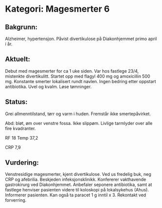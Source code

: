 # Kategori: Magesmerter 6
## Bakgrunn:
Alzheimer, hypertensjon. Påvist divertikulose på Diakonhjemmet primo april i år.

## Aktuelt:
Debut med magesmerter for ca 1 uke siden. Var hos fastlege 23/4, mistenkte divertikulitt. Startet opp med flagyl 400 mg og amoxicillin 500 mg. Konstante smerter lokalisert rundt navlen. Ingen bedring etter oppstart antibiotika. Uvel og kvalm. Løse tømninger.

## Status:
Grei allmenntilstand, tørr og varm i huden. Fremstår ikke smertepåvirket.

Abd: bløt, øm over venstre fossa. Ikke slippøm. Livlige tarmlyder over alle fire kvadranter.

RF 18 Temp 37,2

CRP 7,9

## Vurdering:
Venstresidige magesmerter, kjent divertikulose. Ved us fredelig buk, neg CRP og afebrilia. Beskjeden infeksjonsklinikk. Konfererer vakthavende gastrokirurg ved Diakonhjemmet. Anbefaler seponere antibiotika, samt at fastlege henviser pasienten videre til koloskopi på lokalsykehus (Ahus). Informerer pasienten. Kan også ta paracet 1 g inntil x 3. Rekontakt ved forverring.

